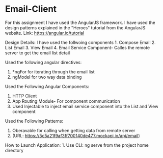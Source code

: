 # Email-Client
For this assignment I have used the AngularJS framework. 
I have used the design patterns explained in the "Heroes" tutorial from the AngularJS website.
Link: https://angular.io/tutorial

Design Details: 
  I have used the follwoing components
    1. Compose Email
    2. List Email
    3. View Email
    4. Email Service Component- Calles the remote server to get the email list detail
    
 Used the following angular directives:
  1. *ngFor for iterating through the email list
  2. ngModel for two way data binding 
 
 Used the Following Angular Components:
  1. HTTP Client
  2. App Routing Module- For component communication
  3. Used Injectable to inject email service component into the List and View component
 
 Used the Following Patterns:
  1. Oberavable for calling when getting data from remote server
  2. (URL: https://5c5a21f9af3ff700140de477.mockapi.io/api/email)
  
  How to Launch Application:
    1. Use CLI: ng serve from the project home directory
    
 
